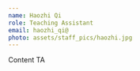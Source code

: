 ```yaml
---
name: Haozhi Qi
role: Teaching Assistant
email: haozhi_qi@
photo: assets/staff_pics/haozhi.jpg
---
```


Content TA
